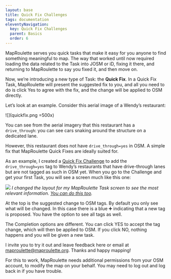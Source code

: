 ```yaml
---
layout: base
title: Quick Fix Challenges
tags: documentation
eleventyNavigation:
  key: Quick Fix Challenges
  parent: Basics
  order: 6
---
```


MapRoulette serves you quick tasks that make it easy for you anyone to find something meaningful to map. The way that worked until now required loading the data related to the Task into JOSM or iD, fixing it there, and returning to MapRoulette to say you fixed it, and then move on.

Now, we’re introducing a new type of Task: the **Quick Fix**. In a Quick Fix Task, MapRoulette will present the suggested fix to you, and all you need to do is click Yes to agree with the fix, and the change will be applied to OSM directly.

Let’s look at an example. Consider this aerial image of a Wendy’s restaurant:

![](quickfix.png =500x)

You can see from the aerial imagery that this restaurant has a `drive_through`: you can see cars snaking around the structure on a dedicated lane.

However, this restaurant does not have `drive_through=yes` in OSM. A simple fix that MapRoulette Quick Fixes are ideally suited for.

As an example, I created a [Quick Fix Challenge](https://maproulette.org/browse/challenges/9411) to add the `drive_through=yes` tag to Wendy’s restaurants that have drive-through lanes but are not tagged as such in OSM yet. When you go to the Challenge and get your first Task, you will see a screen much like this one:

![](quickfix2.png)
*I changed the layout for my MapRoulette Task screen to see the most relevant information. [You can do this too]().*

At the top is the suggested change to OSM tags. By default you only see what will be changed. In this case there is a blue ➕ indicating that a new tag is proposed. You have the option to see all tags as well.

The Completion options are different. You can click YES to accept the tag change, which will then be applied to OSM. If you click NO, nothing happens and you will be given a new task.

I invite you to try it out and leave feedback here or email at [maproulette@maproulette.org](mailto:maproulette@maproulette.org). Thanks and happy mapping!

For this to work, MapRoulette needs additional permissions from your OSM account, to modify the map on your behalf. You may need to log out and log back in if you have trouble.
